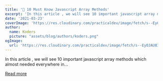 ```yaml
---
title: '😬 10 Must Know Javascript Array Methods'
excerpt: 'In this article , we will see 10 important javascript array methods which almost needed everywhere in...'
date: '2021-03-23'
coverImage: 'https://res.cloudinary.com/practicaldev/image/fetch/s--EyOJAU8I--/c_imagga_scale,f_auto,fl_progressive,h_420,q_auto,w_1000/https://dev-to-uploads.s3.amazonaws.com/uploads/articles/w7yp9pj9bmsmh7mea1ad.jpg'
author:
  name: Koders
  picture: "assets/blog/authors/koders.png"
ogImage:
  url: 'https://res.cloudinary.com/practicaldev/image/fetch/s--EyOJAU8I--/c_imagga_scale,f_auto,fl_progressive,h_420,q_auto,w_1000/https://dev-to-uploads.s3.amazonaws.com/uploads/articles/w7yp9pj9bmsmh7mea1ad.jpg'
---
```


In this article , we will see 10 important javascript array methods which almost needed everywhere in...

[Read more](https://dev.to/satishnaikawadi2001/10-must-know-javascript-array-methods-bp5)
